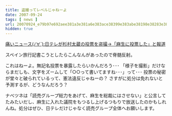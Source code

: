 ```yaml
---
title: 盗撮ってレベルじゃねーよ
date: 2007-09-24
tags: [ news ]
url: 20070924_e79b97e692aee381a3e381a6e383ace38399e383abe38198e38283e381ade383bce38288
hidden: true
---
```

<a href="http://blog.livedoor.jp/dqnplus/archives/1034299.html">痛いニュース(ﾉ∀`):日テレが杉村太蔵の投票を盗撮→「麻生に投票した」と報道</a>

スペイン旅行記書こうとしたらこんなんがあったので脊髄反射。

これはねーよ。無記名投票を暴露したらいかんだろう･･･
「様子を撮影」だけならまだしも、文字をズームして「○○って書いてますね･･･」って･･･
投票の秘密が堂々と破られているって、憲法違反じゃねーの？
さすがに処分は免れないと予測するが、どうなんだろう？

ナベツネは「読売グループ総力をあげて、麻生を総裁にはさせない」と公言してたみたいだし、麻生に入れた議院をもつるし上げるつもりで放送したのかもしれんね。処分はぜひ、日テレだけじゃなく読売グループ全体へお願いします。
